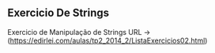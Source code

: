 ## Exercicio De Strings 

Exercicio de Manipulação de Strings 
URL -> (https://edirlei.com/aulas/tp2_2014_2/ListaExercicios02.html)